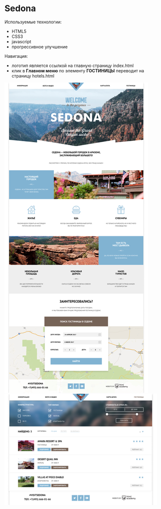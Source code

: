 # Sedona

Используемые технологии:
- HTML5
- CSS3
- javascript
- прогрессивное улучшение

Навигация:
- логотип является ссылкой на главную страницу index.html
- клик в **Главном меню** по элементу **ГОСТИНИЦЫ** переводит на страницу hotels.html

![index](./img/readme-images/index.png)
![hotels](./img/readme-images/hotels.png)
